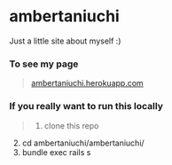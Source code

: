 # ambertaniuchi
Just a little site about myself :)

### To see my page

> [ambertaniuchi.herokuapp.com](https://ambertaniuchi.herokuapp.com/)

### If you really want to run this locally

> 1. clone this repo
  2. cd ambertaniuchi/ambertaniuchi/
  3. bundle exec rails s
